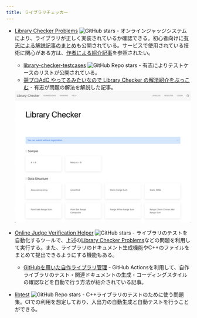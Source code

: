 ```yaml
---
title: ライブラリチェッカー
---
```


- [Library Checker Problems](https://judge.yosupo.jp/) ![GitHub stars](https://img.shields.io/github/stars/yosupo06/library-checker-problems?style=plastic) - オンラインジャッジシステムにより、ライブラリが正しく実装されているか確認できる。初心者向けに[有志による解説記事のまとめ](https://qiita.com/hotman78/items/b8986a23b8fdfe25c9fb)も公開されている。サービスで使用されている技術に関心がある方は、[作者による紹介記事](https://yosupo.hatenablog.com/entry/2020/01/02/001617)を参照されたい。
    - [library-checker-testcases](https://github.com/hotman78/library-checker-testcases) ![GitHub Repo stars](https://img.shields.io/github/stars/hotman78/library-checker-testcases?style=plastic) - 有志によりテストケースのリストが公開されている。
    - [競プロAdC やってるみたいなので Library Checker の解法紹介をぶっこむ](https://www.mathenachia.blog/library-report-2022/) - 有志が問題の解法を解説した記事。

  <div align="center">
    <img loading = "lazy" src="../../images/library/library_checker.png" alt="library checker">
  </div>

- [Online Judge Verification Helper](https://github.com/online-judge-tools/verification-helper) ![GitHub stars](https://img.shields.io/github/stars/online-judge-tools/verification-helper?style=plastic) - ライブラリのテストを自動化するツールで、上述の[Library Checker Problems](https://judge.yosupo.jp/)などの問題を利用して実行する。また、ライブラリのドキュメント生成機能やC++のファイルをまとめて提出できるようにする機能もある。
    - [GitHubを用いた自作ライブラリ管理](https://ei1333.hateblo.jp/entry/advent2022) - GitHub Actionsを利用して、自作ライブラリのテスト・関連ドキュメントの生成・コーディングスタイルの確認などを自動で行う方法が紹介されている記事。
- [libtest](https://github.com/pachicobue/libtest) ![GitHub Repo stars](https://img.shields.io/github/stars/pachicobue/libtest?style=plastic) - C++ライブラリのテストのために使う問題集。CIでの利用を想定しており、入出力の自動生成と自動テストを行うことができる。
